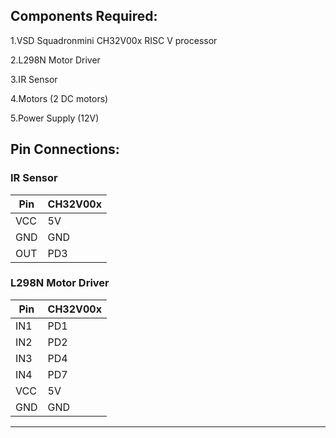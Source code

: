 ## Components Required:

1.VSD Squadronmini CH32V00x RISC V processor

2.L298N Motor Driver

3.IR Sensor

4.Motors (2 DC motors)

5.Power Supply (12V)

## Pin Connections:

### **IR Sensor**
| Pin | CH32V00x |
|-----|----------|
| VCC | 5V       |
| GND | GND      |
| OUT | PD3      |

### **L298N Motor Driver**
| Pin  | CH32V00x |
|------|----------|
| IN1  | PD1      |
| IN2  | PD2      |
| IN3  | PD4      |
| IN4  | PD7      |
| VCC  | 5V       |
| GND  | GND      |

---
